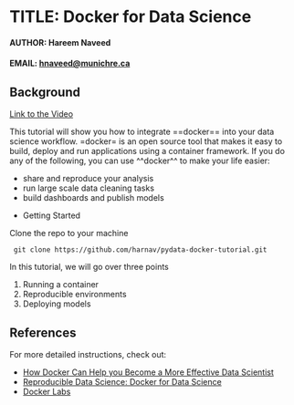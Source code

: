 # TITLE: Docker for Data Science 
#### AUTHOR: Hareem Naveed
#### EMAIL: hnaveed@munichre.ca

## Background
[Link to the Video](https://youtu.be/gBalsA-x300)

This tutorial will show you how to integrate ==docker== into your data science workflow. =docker= is an open source tool that makes it easy to build, deploy and run applications using a container framework. If you do any of the following, you can use ^^docker^^ to make your life easier:


- share and reproduce your analysis
- run large scale data cleaning tasks
- build dashboards and publish models 

* Getting Started

Clone the repo to your machine

```console
 git clone https://github.com/harnav/pydata-docker-tutorial.git
```

In this tutorial, we will go over three points

1. Running a container
2. Reproducible environments
3. Deploying models

## References

For more detailed instructions, check out: 

- [How Docker Can Help you Become a More Effective Data Scientist](https://towardsdatascience.com/how-docker-can-help-you-become-a-more-effective-data-scientist-7fc048ef91d5)
- [Reproducible Data Science: Docker for Data Science]([https://www.analyticsvidhya.com/blog/2017/11/reproducible-data-science-docker-for-data-science/)
- [Docker Labs](https://github.com/docker/labs)








 

